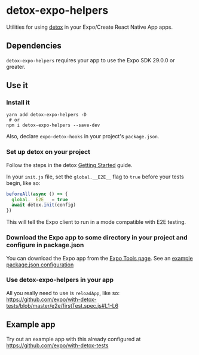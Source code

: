 # detox-expo-helpers

Utilities for using [detox](http://github.com/wix/detox) in your Expo/Create React Native App apps.

## Dependencies
`detox-expo-helpers` requires your app to use the Expo SDK 29.0.0 or greater.

## Use it

### Install it

```
yarn add detox-expo-helpers -D
 # or
npm i detox-expo-helpers --save-dev
```

Also, declare `expo-detox-hooks` in your project's `package.json`.

### Set up detox on your project

Follow the steps in the detox [Getting Started](https://github.com/wix/detox/blob/master/docs/Introduction.GettingStarted.md) guide.

In your `init.js` file, set the `global.__E2E__` flag to `true` before your tests begin, like so:
```js
beforeAll(async () => {
  global.__E2E__ = true
  await detox.init(config)
})
```

This will tell the Expo client to run in a mode compatible with E2E testing.


### Download the Expo app to some directory in your project and configure in package.json

You can download the Expo app from the [Expo Tools page](https://expo.io/tools). See an [example package.json configuration](https://github.com/expo/with-detox-tests/blob/033020b165452d641f512a9b1a8a291632ce8e8f/package.json#L21-L29)

### Use detox-expo-helpers in your app

All you really need to use is `reloadApp`, like so: https://github.com/expo/with-detox-tests/blob/master/e2e/firstTest.spec.js#L1-L6

## Example app

Try out an example app with this already configured at https://github.com/expo/with-detox-tests
